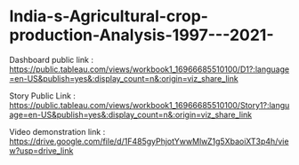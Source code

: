 # India-s-Agricultural-crop-production-Analysis-1997---2021-


Dashboard public link : https://public.tableau.com/views/workbook1_16966685510100/D1?:language=en-US&publish=yes&:display_count=n&:origin=viz_share_link

Story Public Link     : https://public.tableau.com/views/workbook1_16966685510100/Story1?:language=en-US&publish=yes&:display_count=n&:origin=viz_share_link


Video demonstration link : https://drive.google.com/file/d/1F485gyPhjotYwwMlwZ1g5XbaoiXT3p4h/view?usp=drive_link
